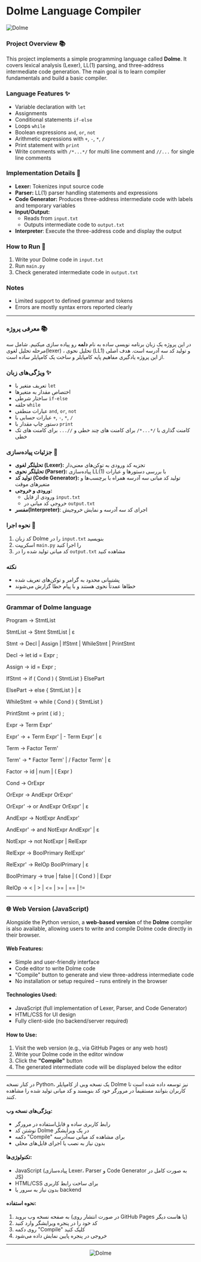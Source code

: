 # Dolme Language Compiler   
![Dolme](./assets/images/dolme.jpg)


### Project Overview 📚
This project implements a simple programming language called **Dolme**. It covers lexical analysis (Lexer), LL(1) parsing, and three-address intermediate code generation. The main goal is to learn compiler fundamentals and build a basic compiler.

### Language Features ✨
- Variable declaration with `let`  
- Assignments  
- Conditional statements `if-else`  
- Loops `while`  
- Boolean expressions `and`, `or`, `not`  
- Arithmetic expressions with `+`, `-`, `*`, `/`  
- Print statement with `print`
- Write comments with `/*...*/` for multi line comment and `//...` for single line comments  

### Implementation Details 🔧
- **Lexer:** Tokenizes input source code  
- **Parser:** LL(1) parser handling statements and expressions  
- **Code Generator:** Produces three-address intermediate code with labels and temporary variables  
- **Input/Output:**  
  - Reads from `input.txt`  
  - Outputs intermediate code to `output.txt`  
- **Interpreter**: Execute the three-address code and display the output

### How to Run 🚀
1. Write your Dolme code in `input.txt`  
2. Run `main.py`  
3. Check generated intermediate code in `output.txt`  

### Notes
- Limited support to defined grammar and tokens  
- Errors are mostly syntax errors reported clearly  

---

### معرفی پروژه 📚
در این پروژه یک زبان برنامه نویسی ساده به نام **دلمه** رو پیاده سازی میکنیم. شامل سه مرحله تحلیل لغوی(lexer) ، تحلیل نحوی (LL1) و تولید کد سه آدرسه است. هدف اصلی از این پروژه یادگیری مفاهیم پایه کامپایلر و ساخت یک کامپایلر ساده است.

### ویژگی‌های زبان ✨
- تعریف متغیر با `let`
- اختصاص مقدار به متغیرها
- ساختار شرطی `if-else`
- حلقه `while`
- عبارات منطقی `and`, `or`, `not`
- عبارات حسابی با `+`, `-`, `*`, `/`
- دستور چاپ مقدار با `print`
- کامنت گذاری با `/*...*/` برای کامنت های چند خطی و `//...` برای کامنت های تک خطی

### جزئیات پیاده‌سازی 🔧
- **تحلیلگر لغوی (Lexer):** تجزیه کد ورودی به توکن‌های معنی‌دار  
- **تحلیلگر نحوی (Parser):** پیاده‌سازی LL(1) با بررسی دستورها و عبارات  
- **تولید کد (Code Generator):** تولید کد میانی سه آدرسه همراه با برچسب‌ها و متغیرهای موقت  
- **ورودی و خروجی:**  
  - ورودی از فایل `input.txt`  
  - خروجی کد میانی در `output.txt`  
- **مفسر(Interpreter)**: اجرای کد سه آدرسه و نمایش خروجیش 

### نحوه اجرا 🚀
1. کد زبان Dolme را در `input.txt` بنویسید  
2. اسکریپت `main.py` را اجرا کنید  
3. کد میانی تولید شده را در `output.txt` مشاهده کنید  

### نکته
- پشتیبانی محدود به گرامر و توکن‌های تعریف شده  
- خطاها عمدتاً نحوی هستند و با پیام خطا گزارش می‌شوند  

---

### Grammar of Dolme language

Program       → StmtList

StmtList      → Stmt StmtList | ε

Stmt          → Decl 
              | Assign 
              | IfStmt 
              | WhileStmt 
              | PrintStmt

Decl          → let id = Expr ;

Assign        → id = Expr ;

IfStmt        → if ( Cond ) { StmtList } ElsePart

ElsePart      → else { StmtList } | ε

WhileStmt     → while ( Cond ) { StmtList }

PrintStmt     → print ( id ) ;

Expr          → Term Expr'

Expr'         → + Term Expr' 
              | - Term Expr' 
              | ε

Term          → Factor Term'

Term'         → * Factor Term' 
              | / Factor Term' 
              | ε

Factor        → id 
              | num 
              | ( Expr )

Cond          → OrExpr

OrExpr        → AndExpr OrExpr'

OrExpr'       → or AndExpr OrExpr' 
              | ε

AndExpr       → NotExpr AndExpr'

AndExpr'      → and NotExpr AndExpr' 
              | ε

NotExpr       → not NotExpr 
              | RelExpr

RelExpr       → BoolPrimary RelExpr'

RelExpr'      → RelOp BoolPrimary 
              | ε

BoolPrimary   → true 
              | false 
              | ( Cond ) 
              | Expr

RelOp         → < | > | <= | >= | == | !=

---

### 🌐 Web Version (JavaScript)

Alongside the Python version, a **web-based version** of the **Dolme** compiler is also available, allowing users to write and compile Dolme code directly in their browser.

#### Web Features:

* Simple and user-friendly interface
* Code editor to write Dolme code
* "Compile" button to generate and view three-address intermediate code
* No installation or setup required – runs entirely in the browser

#### Technologies Used:

* JavaScript (full implementation of Lexer, Parser, and Code Generator)
* HTML/CSS for UI design
* Fully client-side (no backend/server required)

#### How to Use:

1. Visit the web version (e.g., via GitHub Pages or any web host)
2. Write your Dolme code in the editor window
3. Click the **"Compile"** button
4. The generated intermediate code will be displayed below the editor

---

در کنار نسخه Python، یک نسخه وبی از کامپایلر Dolme نیز توسعه داده شده است تا کاربران بتوانند مستقیماً در مرورگر خود کد بنویسند و کد میانی تولید شده را مشاهده کنند.

#### ویژگی‌های نسخه وب:

* رابط کاربری ساده و قابل‌استفاده در مرورگر
* نوشتن کد Dolme در یک ویرایشگر
* دکمه "Compile" برای مشاهده کد میانی سه‌آدرسه
* بدون نیاز به نصب یا اجرای فایل‌های محلی

#### تکنولوژی‌ها:

* JavaScript (پیاده‌سازی Lexer، Parser و Code Generator به صورت کامل در JS)
* HTML/CSS برای ساخت رابط کاربری
* بدون نیاز به سرور یا backend

#### نحوه استفاده:

1. به صفحه نسخه وب بروید (در صورت انتشار روی GitHub Pages یا هاست دیگر)
2. کد خود را در پنجره ویرایشگر وارد کنید
3. روی دکمه "Compile" کلیک کنید
4. خروجی در پنجره پایین نمایش داده می‌شود

---
<div align="center">
  <img src="./assets/images/dolme2.png" alt="Dolme" />
</div>
